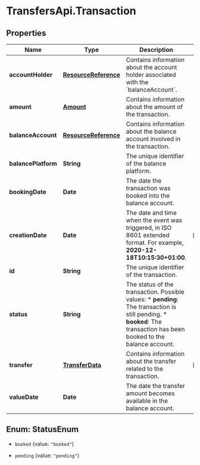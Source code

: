 # TransfersApi.Transaction

## Properties

Name | Type | Description | Notes
------------ | ------------- | ------------- | -------------
**accountHolder** | [**ResourceReference**](ResourceReference.md) | Contains information about the account holder associated with the &#x60;balanceAccount&#x60;. | 
**amount** | [**Amount**](Amount.md) | Contains information about the amount of the transaction. | 
**balanceAccount** | [**ResourceReference**](ResourceReference.md) | Contains information about the balance account involved in the transaction. | 
**balancePlatform** | **String** | The unique identifier of the balance platform. | 
**bookingDate** | **Date** | The date the transaction was booked into the balance account. | 
**creationDate** | **Date** | The date and time when the event was triggered, in ISO 8601 extended format. For example, **2020-12-18T10:15:30+01:00**. | [optional] 
**id** | **String** | The unique identifier of the transaction. | 
**status** | **String** | The status of the transaction.   Possible values:  * **pending**: The transaction is still pending.  * **booked**: The transaction has been booked to the balance account.   | 
**transfer** | [**TransferData**](TransferData.md) | Contains information about the transfer related to the transaction. | [optional] 
**valueDate** | **Date** | The date the transfer amount becomes available in the balance account. | 



## Enum: StatusEnum


* `booked` (value: `"booked"`)

* `pending` (value: `"pending"`)




